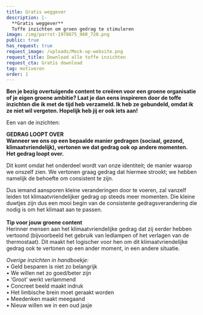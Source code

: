 ```yaml
---
title: Gratis weggever
description: |-
  **Gratis weggever** 
  Toffe inzichten om groen gedrag te stimuleren
image: /img/parrot-1978675_960_720.png
public: true
has_request: true
request_image: /uploads/Mock-up-website.png
request_title: Download alle toffe inzichten
request_cta: Gratis download
tag: motiveren
order: 1
---
```


**Ben je bezig overtuigende content te cre&euml;ren voor een groene organisatie of je eigen groene ambitie? Laat je dan eens inspireren door de toffe inzichten die ik met de tijd heb verzameld. Ik heb ze gebundeld, omdat ik ze niet wil vergeten. Hopelijk heb jij er ook iets aan\!**

Een van de inzichten:

**GEDRAG LOOPT OVER**<br>**Wanneer we ons op een bepaalde manier gedragen (sociaal, gezond, klimaatvriendelijk), vertonen we dat gedrag ook op andere momenten. Het gedrag loopt over.**

Dit komt omdat het onderdeel wordt van onze identiteit; de manier waarop we onszelf zien. We vertonen graag gedrag dat hiermee strookt; we hebben namelijk de behoefte om consistent te zijn.&nbsp;

Dus iemand aansporen kleine veranderingen door te voeren, zal vanzelf leiden tot klimaatvriendelijker gedrag op steeds meer momenten. Die kleine duwtjes zijn dus een mooi begin van de consistente gedragsverandering die nodig is om het klimaat aan te passen.&nbsp;<br><br>**Tip voor jouw groene content**<br>Herinner mensen aan het klimaatvriendelijke gedrag dat zij eerder hebben vertoond (bijvoorbeeld het gebruik van ledlampen of het verlagen van de thermostaat). Dit maakt het logischer voor hen om dit klimaatvriendelijke gedrag ook te vertonen op een ander moment, in een andere situatie.&nbsp;

*Overige inzichten in handboekje:&nbsp;*<br>• Geld besparen is niet zo belangrijk<br>• We willen net zo goed/beter zijn<br>• ‘Groot’ werkt verlammend<br>• Concreet beeld maakt indruk<br>• Het limbische brein moet geraakt worden&nbsp;<br>• Meedenken maakt meegaand<br>• Nieuw willen we in een oud jasje